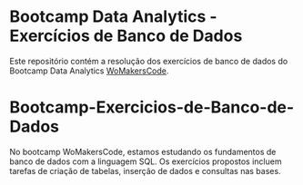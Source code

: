 # Bootcamp Data Analytics - Exercícios de Banco de Dados 
Este repositório contém a resolução dos exercícios de banco de dados do Bootcamp Data Analytics [WoMakersCode](https://womakerscode.org/).

# Bootcamp-Exercicios-de-Banco-de-Dados
No bootcamp WoMakersCode, estamos estudando os fundamentos de banco de dados com a linguagem SQL. Os exercícios propostos incluem tarefas de criação de tabelas, inserção de dados e consultas nas bases.
